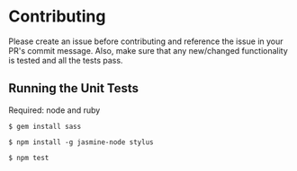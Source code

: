 # Contributing

Please create an issue before contributing and reference the issue in your PR's commit message. Also, make sure that any new/changed functionality is tested and all the tests pass.

## Running the Unit Tests

Required: node and ruby

`$ gem install sass`

`$ npm install -g jasmine-node stylus`

`$ npm test`